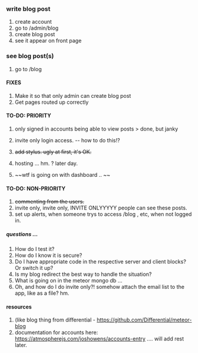 ### write blog post
1. create account
2. go to /admin/blog
3. create blog post
4. see it appear on front page 

### see blog post(s)
1. go to /blog 

#### FIXES 
1. Make it so that only admin can create blog post 
2. Get pages routed up correctly 

#### TO-DO: PRIORITY
1. only signed in accounts being able to view posts > done, but janky 

2. invite only login access. -- how to do this!?

3. ~~add stylus. ugly at first, it's OK.~~

4. hosting ... hm. ? later day. 

5. ~~wtf is going on with dashboard .. ~~

#### TO-DO: NON-PRIORITY
1. ~~commenting from the users.~~
2. invite only, invite only, INVITE ONLYYYYY people can see these posts. 
3. set up alerts, when someone trys to access /blog , etc, when not logged in.

##### questions ... 
1. How do I test it?
2. How do I know it is secure?
3. Do I have appropriate code in the respective server and client blocks? Or switch it up?
4. Is my blog redirect the best way to handle the situation?
5. What is going on in the meteor mongo db ... 
6. Oh, and how do I do invite only?! somehow attach the email list to the app, like as a file? hm. 

#### resources
1. (like blog thing from differential - https://github.com/Differential/meteor-blog
2. documentation for accounts here: https://atmospherejs.com/joshowens/accounts-entry
.... will add rest later. 
